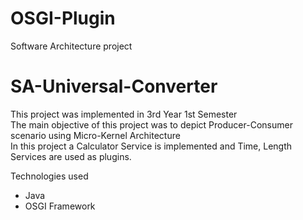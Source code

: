 # OSGI-Plugin
Software Architecture project
# SA-Universal-Converter
This project was implemented in 3rd Year 1st Semester<br/>
The main objective of this project was to depict Producer-Consumer scenario using Micro-Kernel Architecture<br/>
In this project a Calculator Service is implemented and Time, Length Services are used as plugins.

Technologies used
* Java
* OSGI Framework
